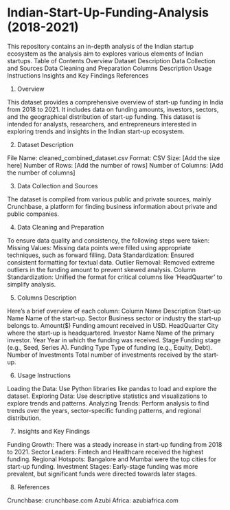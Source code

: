 # Indian-Start-Up-Funding-Analysis (2018-2021)
This repository contains an in-depth analysis of the Indian startup ecosystem as the analysis aim to explores various elements of Indian startups.
Table of Contents
Overview
Dataset Description
Data Collection and Sources
Data Cleaning and Preparation
Columns Description
Usage Instructions
Insights and Key Findings
References

1. Overview

This dataset provides a comprehensive overview of start-up funding in India from 2018 to 2021. It includes data on funding amounts, investors, sectors, and the geographical distribution of start-up funding. This dataset is intended for analysts, researchers, and entrepreneurs interested in exploring trends and insights in the Indian start-up ecosystem.

2. Dataset Description

File Name: cleaned_combined_dataset.csv
Format: CSV
Size: [Add the size here]
Number of Rows: [Add the number of rows]
Number of Columns: [Add the number of columns]

3. Data Collection and Sources

The dataset is compiled from various public and private sources, mainly Crunchbase, a platform for finding business information about private and public companies.

4. Data Cleaning and Preparation

To ensure data quality and consistency, the following steps were taken:
Missing Values: Missing data points were filled using appropriate techniques, such as forward filling.
Data Standardization: Ensured consistent formatting for textual data.
Outlier Removal: Removed extreme outliers in the funding amount to prevent skewed analysis.
Column Standardization: Unified the format for critical columns like ‘HeadQuarter’ to simplify analysis.

5. Columns Description

Here’s a brief overview of each column:
Column Name         	Description
Start-up Name	        Name of the start-up.
Sector	                Business sector or industry the start-up belongs to.
Amount($)	            Funding amount received in USD.
HeadQuarter	            City where the start-up is headquartered.
Investor Name	        Name of the primary investor.
Year	                Year in which the funding was received.
Stage	                Funding stage (e.g., Seed, Series A).
Funding Type	        Type of funding (e.g., Equity, Debt).
Number of Investments	Total number of investments received by the start-up.

6. Usage Instructions

Loading the Data: Use Python libraries like pandas to load and explore the dataset.
Exploring Data: Use descriptive statistics and visualizations to explore trends and patterns.
Analyzing Trends: Perform analysis to find trends over the years, sector-specific funding patterns, and regional distribution.

7. Insights and Key Findings

Funding Growth: There was a steady increase in start-up funding from 2018 to 2021.
Sector Leaders: Fintech and Healthcare received the highest funding.
Regional Hotspots: Bangalore and Mumbai were the top cities for start-up funding.
Investment Stages: Early-stage funding was more prevalent, but significant funds were directed towards later stages.

8. References

Crunchbase: crunchbase.com
Azubi Africa: azubiafrica.com

